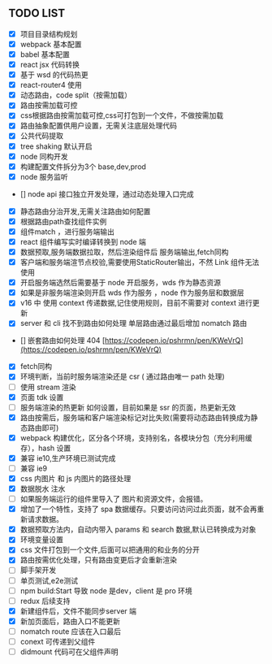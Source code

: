 ## TODO LIST


- [x] 项目目录结构规划
- [x] webpack 基本配置
- [x] babel 基本配置
- [x] react jsx 代码转换
- [x] 基于 wsd 的代码热更
- [x] react-router4 使用
- [x] 动态路由，code split（按需加载）
- [x] 路由按需加载可控
- [x] css根据路由按需加载可控,css可打包到一个文件，不做按需加载 
- [x] 路由抽象配置供用户设置，无需关注底层处理代码
- [x] 公共代码提取
- [x] tree shaking  默认开启
- [x] node 同构开发
- [x] 构建配置文件拆分为3个 base,dev,prod 
- [x] node 服务监听
- []  node api 接口独立开发处理，通过动态处理入口完成
- [x] 静态路由分治开发,无需关注路由如何配置
- [x] 根据路由path查找组件实例
- [x] 组件match ，进行服务端输出
- [x] react 组件编写实时编译转换到 node 端
- [x] 数据预取,服务端数据拉取，然后渲染组件后 服务端输出,fetch同构
- [x] 客户端和服务端渲节点校验,需要使用StaticRouter输出，不然 Link 组件无法使用
- [x] 开启服务端选然后需要基于 node 开启服务，wds 作为静态资源
- [x] 如果是非服务端渲染则开启 wds 作为服务 ，node 作为服务层和数据层
- [x] v16 中 使用 context 传递数据,记住使用规则，目前不需要对 context 进行更新
- [x] server 和 cli 找不到路由如何处理  单层路由通过最后增加 nomatch 路由
- [] 嵌套路由如何处理 404 [https://codepen.io/pshrmn/pen/KWeVrQ](https://codepen.io/pshrmn/pen/KWeVrQ)
- [x] fetch同构
- [x] 环境判断，当前时服务端渲染还是 csr ( 通过路由唯一 path 处理)
- [ ] 使用 stream 渲染
- [x] 页面 tdk 设置 
- [ ] 服务端渲染的热更新 如何设置，目前如果是 ssr 的页面，热更新无效
- [x] 路由按需后，服务端和客户端渲染标记对比失败(需要将动态路由转换成为静态路由即可)
- [x] webpack 构建优化，区分各个环境，支持别名，各模块分包（充分利用缓存），hash 设置
- [x] 兼容 ie10,生产环境已测试完成
- [ ] 兼容 ie9
- [x] css 内图片 和 js 内图片的路径处理
- [x] 数据脱水 注水 
- [ ] 如果服务端运行的组件里导入了 图片和资源文件，会报错。
- [x] 增加了一个特性，支持了 spa 数据缓存。只要访问访问过此页面，就不会再重新请求数据。
- [x] 数据预取方法内，自动内带入 params 和 search 数据,默认已转换成为对象
- [x] 环境变量设置
- [x] css 文件打包到一个文件,后面可以把通用的和业务的分开
- [x] 路由按需优化处理，只有路由变更后才会重新渲染
- [ ] 脚手架开发
- [ ] 单页测试,e2e测试
- [ ] npm build:Start 导致 node 是dev，client 是 pro 环境
- [ ] redux 后续支持
- [x] 新建组件后，文件不能同步server 端
- [x] 新加页面后，路由入口不能更新
- [ ] nomatch route 应该在入口最后
- [ ] conext 可传递到父组件
- [ ] didmount 代码可在父组件声明